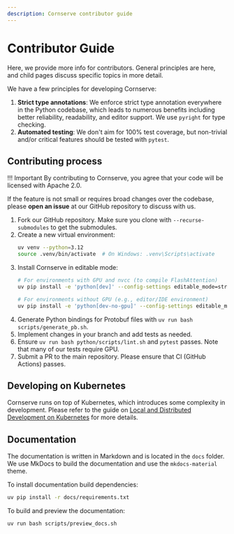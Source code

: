 ```yaml
---
description: Cornserve contributor guide
---
```


# Contributor Guide

Here, we provide more info for contributors.
General principles are here, and child pages discuss specific topics in more detail.

We have a few principles for developing Cornserve:

1. **Strict type annotations**: We enforce strict type annotation everywhere in the Python codebase, which leads to numerous benefits including better reliability, readability, and editor support. We use `pyright` for type checking.
1. **Automated testing**: We don't aim for 100% test coverage, but non-trivial and/or critical features should be tested with `pytest`.

## Contributing process

!!! Important
    By contributing to Cornserve, you agree that your code will be licensed with Apache 2.0.

If the feature is not small or requires broad changes over the codebase, please **open an issue** at our GitHub repository to discuss with us.

1. Fork our GitHub repository. Make sure you clone with `--recurse-submodules` to get the submodules.
1. Create a new virtual environment:
    ```bash
    uv venv --python=3.12
    source .venv/bin/activate  # On Windows: .venv\Scripts\activate
    ```
1. Install Cornserve in editable mode:
    ```bash
    # For environments with GPU and nvcc (to compile FlashAttention)
    uv pip install -e 'python[dev]' --config-settings editable_mode=strict

    # For environments without GPU (e.g., editor/IDE environment)
    uv pip install -e 'python[dev-no-gpu]' --config-settings editable_mode=strict
    ```
1. Generate Python bindings for Protobuf files with `uv run bash scripts/generate_pb.sh`.
1. Implement changes in your branch and add tests as needed.
1. Ensure `uv run bash python/scripts/lint.sh` and `pytest` passes. Note that many of our tests require GPU.
1. Submit a PR to the main repository. Please ensure that CI (GitHub Actions) passes.

## Developing on Kubernetes

Cornserve runs on top of Kubernetes, which introduces some complexity in development.
Please refer to the guide on [Local and Distributed Development on Kubernetes](kubernetes.md) for more details.

## Documentation

The documentation is written in Markdown and is located in the `docs` folder.
We use MkDocs to build the documentation and use the `mkdocs-material` theme.

To install documentation build dependencies:

```bash
uv pip install -r docs/requirements.txt
```

To build and preview the documentation:

```bash
uv run bash scripts/preview_docs.sh
```
